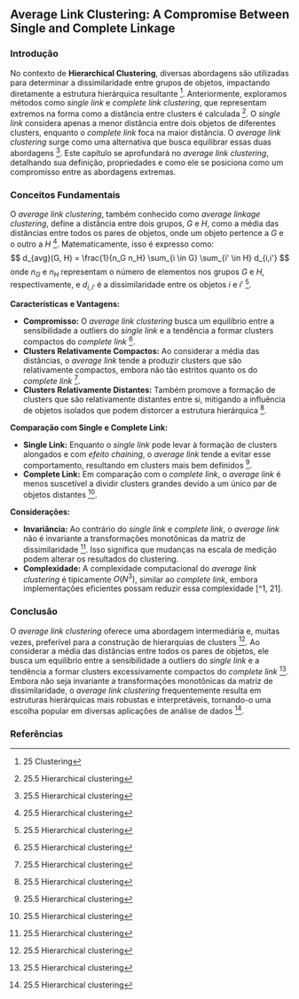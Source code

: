 ## Average Link Clustering: A Compromise Between Single and Complete Linkage

### Introdução
No contexto de **Hierarchical Clustering**, diversas abordagens são utilizadas para determinar a dissimilaridade entre grupos de objetos, impactando diretamente a estrutura hierárquica resultante [^1]. Anteriormente, exploramos métodos como *single link* e *complete link clustering*, que representam extremos na forma como a distância entre clusters é calculada [^2]. O *single link* considera apenas a menor distância entre dois objetos de diferentes clusters, enquanto o *complete link* foca na maior distância. O *average link clustering* surge como uma alternativa que busca equilibrar essas duas abordagens [^2]. Este capítulo se aprofundará no *average link clustering*, detalhando sua definição, propriedades e como ele se posiciona como um compromisso entre as abordagens extremas.

### Conceitos Fundamentais
O *average link clustering*, também conhecido como *average linkage clustering*, define a distância entre dois grupos, $G$ e $H$, como a média das distâncias entre todos os pares de objetos, onde um objeto pertence a $G$ e o outro a $H$ [^2]. Matematicamente, isso é expresso como:
$$ d_{avg}(G, H) = \frac{1}{n_G n_H} \sum_{i \in G} \sum_{i' \in H} d_{i,i'} $$
onde $n_G$ e $n_H$ representam o número de elementos nos grupos $G$ e $H$, respectivamente, e $d_{i,i'}$ é a dissimilaridade entre os objetos $i$ e $i'$ [^2].

**Características e Vantagens:**

*   **Compromisso:** O *average link clustering* busca um equilíbrio entre a sensibilidade a outliers do *single link* e a tendência a formar clusters compactos do *complete link* [^2].
*   **Clusters Relativamente Compactos:** Ao considerar a média das distâncias, o *average link* tende a produzir clusters que são relativamente compactos, embora não tão estritos quanto os do *complete link* [^2].
*   **Clusters Relativamente Distantes:** Também promove a formação de clusters que são relativamente distantes entre si, mitigando a influência de objetos isolados que podem distorcer a estrutura hierárquica [^2].

**Comparação com Single e Complete Link:**

*   **Single Link:** Enquanto o *single link* pode levar à formação de clusters alongados e com *efeito chaining*, o *average link* tende a evitar esse comportamento, resultando em clusters mais bem definidos [^2].
*   **Complete Link:** Em comparação com o *complete link*, o *average link* é menos suscetível a dividir clusters grandes devido a um único par de objetos distantes [^2].

**Considerações:**

*   **Invariância:** Ao contrário do *single link* e *complete link*, o *average link* não é invariante a transformações monotônicas da matriz de dissimilaridade [^2]. Isso significa que mudanças na escala de medição podem alterar os resultados do clustering.
*   **Complexidade:** A complexidade computacional do *average link clustering* é tipicamente $O(N^3)$, similar ao *complete link*, embora implementações eficientes possam reduzir essa complexidade [^1, 21].

### Conclusão
O *average link clustering* oferece uma abordagem intermediária e, muitas vezes, preferível para a construção de hierarquias de clusters [^2]. Ao considerar a média das distâncias entre todos os pares de objetos, ele busca um equilíbrio entre a sensibilidade a outliers do *single link* e a tendência a formar clusters excessivamente compactos do *complete link* [^2]. Embora não seja invariante a transformações monotônicas da matriz de dissimilaridade, o *average link clustering* frequentemente resulta em estruturas hierárquicas mais robustas e interpretáveis, tornando-o uma escolha popular em diversas aplicações de análise de dados [^2].

### Referências
[^1]: 25 Clustering
[^2]: 25.5 Hierarchical clustering
<!-- END -->